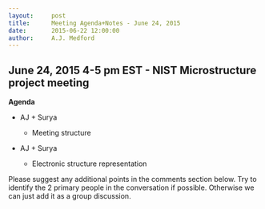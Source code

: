 ```yaml
---
layout:     post
title:      Meeting Agenda+Notes - June 24, 2015
date:       2015-06-22 12:00:00
author:     A.J. Medford
---
```

<!-- Start Writing Below in Markdown -->

## June 24, 2015 4-5 pm EST - NIST Microstructure project meeting

**Agenda**

* AJ + Surya
    * Meeting structure

* AJ + Surya
    * Electronic structure representation

Please suggest any additional points in the comments
section below. Try to identify the 2 primary people
in the conversation if possible. Otherwise
we can just add it as a group discussion.
